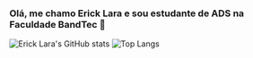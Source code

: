 ### Olá, me chamo Erick Lara e sou estudante de ADS na Faculdade BandTec 👋
![Erick Lara's GitHub stats](https://github-readme-stats.vercel.app/api?username=tatozyn&show_icons=true&theme=radical)
![Top Langs](https://github-readme-stats.vercel.app/api/top-langs/?username=tatozyn&theme=radical)

<!--
**tatozyn/tatozyn** is a ✨ _special_ ✨ repository because its `README.md` (this file) appears on your GitHub profile.

Here are some ideas to get you started:

- 🔭 I’m currently working on ...
- 🌱 I’m currently learning ...
- 👯 I’m looking to collaborate on ...
- 🤔 I’m looking for help with ...
- 💬 Ask me about ...
- 📫 How to reach me: ...
- 😄 Pronouns: ...
- ⚡ Fun fact: ...
-->
